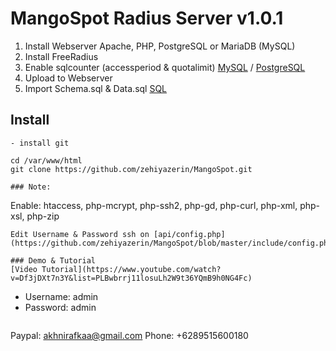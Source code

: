 # MangoSpot Radius Server v1.0.1
1. Install Webserver Apache, PHP, PostgreSQL or MariaDB (MySQL)
2. Install FreeRadius
3. Enable sqlcounter (accessperiod & quotalimit) [MySQL](https://github.com/zehiyazerin/MangoSpot/tree/master/SQL/sqlcounter-mysql) / [PostgreSQL](https://github.com/zehiyazerin/MangoSpot/tree/master/SQL/sqlcounter-postgresql)
4. Upload to Webserver
5. Import Schema.sql & Data.sql [SQL](https://github.com/zehiyazerin/MangoSpot/tree/master/SQL)

## Install 
```
- install git
```
```
cd /var/www/html
git clone https://github.com/zehiyazerin/MangoSpot.git
```
```
### Note:
```
Enable: htaccess, php-mcrypt, php-ssh2, php-gd, php-curl, php-xml, php-xsl, php-zip
```
Edit Username & Password ssh on [api/config.php](https://github.com/zehiyazerin/MangoSpot/blob/master/include/config.php)

### Demo & Tutorial
[Video Tutorial](https://www.youtube.com/watch?v=Df3jDXt7n3Y&list=PLBwbrrj11losuLh2W9t36YQmB9h0NG4Fc)
```
- Username: admin
- Password: admin
```
```
Paypal: akhnirafkaa@gmail.com
Phone: +6289515600180
```
